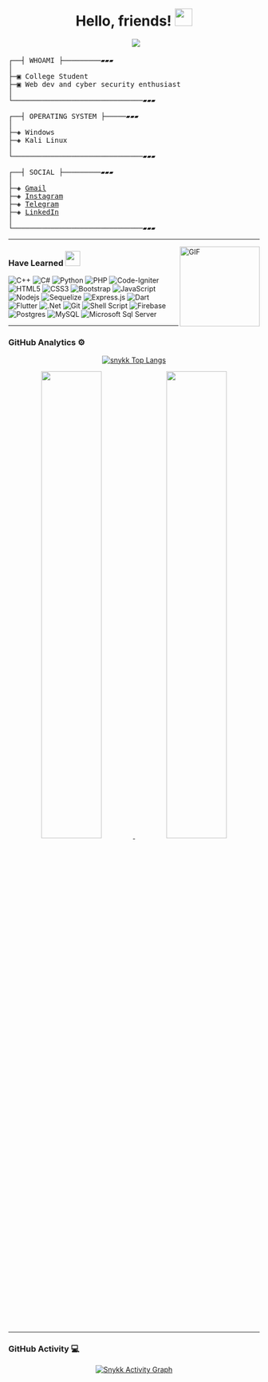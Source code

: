 <h1 align="center">Hello, friends! <img  src="https://media.giphy.com/media/hvRJCLFzcasrR4ia7z/giphy.gif"  width="35"> </h1>

<pre>
<div align="center"> <a  href="https://github.com/snykk"><img  src="https://readme-typing-svg.herokuapp.com?color=000000&background=f6f8fa&center=true&vCenter=true&width=300&height=60&lines=Welcome+to+my+github..."></a>
</div>
┌──┤ WHOAMI ├─────────▰▰▰
│
├─▣ College Student
├─▣ Web dev and cyber security enthusiast
│
└───────────────────────────────▰▰▰

┌──┤ OPERATING SYSTEM ├─────▰▰▰
│
├─◈ Windows
├─◈ Kali Linux
│
└───────────────────────────────▰▰▰

┌──┤ SOCIAL ├─────────▰▰▰
│
├─◈ <a href="mailto:najibfikri13@gmail.com">Gmail</a>
├─◈ <a href="https://www.instagram.com/_najibfikri/" target="_blank">Instagram</a>
├─◈ <a href="https://t.me/snykkk" target="_blank">Telegram</a>
├─◈ <a href="https://www.linkedin.com/in/moh-najib-fikri" target="_blank">LinkedIn</a>
│
└───────────────────────────────▰▰▰
</pre>

---

<img align="right" alt="GIF" height="160px" src="https://media.giphy.com/media/du3J3cXyzhj75IOgvA/giphy.gif" />

### Have Learned <img src="https://media.giphy.com/media/WUlplcMpOCEmTGBtBW/giphy.gif" width="30">

![C++](https://img.shields.io/badge/c++-%2300599C.svg?style=for-the-badge&logo=c%2B%2B&logoColor=white)
![C#](https://img.shields.io/badge/c%23-%23239120.svg?style=for-the-badge&logo=c-sharp&logoColor=white)
![Python](https://img.shields.io/badge/Python%20-%233776AB.svg?&style=for-the-badge&logo=Python&logoColor=white)
![PHP](https://img.shields.io/badge/php-%23777BB4.svg?style=for-the-badge&logo=php&logoColor=white)
![Code-Igniter](https://img.shields.io/badge/CodeIgniter-%23EF4223.svg?style=for-the-badge&logo=codeIgniter&logoColor=white)
![HTML5](https://img.shields.io/badge/html5%20-%23E34F26.svg?&style=for-the-badge&logo=html5&logoColor=white)
![CSS3](https://img.shields.io/badge/css3%20-%231572B6.svg?&style=for-the-badge&logo=css3&logoColor=white)
![Bootstrap](https://img.shields.io/badge/bootstrap%20-%23563D7C.svg?&style=for-the-badge&logo=bootstrap&logoColor=white)
![JavaScript](https://img.shields.io/badge/javascript%20-%23323330.svg?&style=for-the-badge&logo=javascript&logoColor=%23F7DF1E)
![Nodejs](https://img.shields.io/badge/node.js-6DA55F.svg?style=for-the-badge&logo=node.js&logoColor=white)
![Sequelize](https://img.shields.io/badge/Sequelize-52B0E7?style=for-the-badge&logo=Sequelize&logoColor=white)
![Express.js](https://img.shields.io/badge/express.js-%23404d59.svg?style=for-the-badge&logo=express&logoColor=%2361DAFB)
![Dart](https://img.shields.io/badge/dart-%230175C2.svg?style=for-the-badge&logo=dart&logoColor=white)
![Flutter](https://img.shields.io/badge/Flutter-%2302569B.svg?style=for-the-badge&logo=Flutter&logoColor=white)
![.Net](https://img.shields.io/badge/.NET-5C2D91?style=for-the-badge&logo=.net&logoColor=white)
![Git](https://img.shields.io/badge/git%20-%23F05033.svg?&style=for-the-badge&logo=git&logoColor=white)
![Shell Script](https://img.shields.io/badge/shell_script-%23121011.svg?style=for-the-badge&logo=gnu-bash&logoColor=white)
![Firebase](https://img.shields.io/badge/firebase-%23039BE5.svg?style=for-the-badge&logo=firebase)
![Postgres](https://img.shields.io/badge/postgres-%23316192.svg?style=for-the-badge&logo=postgresql&logoColor=white)
![MySQL](https://img.shields.io/badge/mysql-%2300f.svg?style=for-the-badge&logo=mysql&logoColor=white)
![Microsoft Sql Server](https://img.shields.io/badge/Microsoft%20SQL%20Sever-CC2927.svg?style=for-the-badge&logo=microsoft%20sql%20server&logoColor=white)

---

### GitHub Analytics ⚙️

<div>

<p align="center"> 
<a  href="https://github.com/snykk/"><img  src="https://github-readme-stats.vercel.app/api/top-langs/?username=snykk&langs_count=8&theme=radical&layout=compact&hide_border=true"  alt="snykk Top Langs"/></a>
</p>

<p align="center"> <a  href="https://github.com/snykk/">
<img  width="49%"  src="https://github-readme-stats.vercel.app/api?username=snykk&show_icons=true&theme=radical&hide_border=true"  /> <img  width="49%"  src="https://github-readme-streak-stats.herokuapp.com/?user=snykk&theme=radical&hide_border=true"  />
</a>
</p>

</div>

---

### GitHub Activity 💻

<p align="center">
<a  href="https://github.com/snykk"><img  alt="Snykk Activity Graph"  src="https://activity-graph.herokuapp.com/graph?username=snykk&custom_title=Snykk%20Contribution%20Graph&bg_color=000000&color=00FF00&line=00FFFF&point=FFFFFF&area_color=FFF000&area=true"  /></a>
</p>
